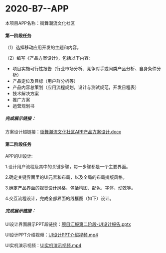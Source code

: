 # 2020-B7--APP

本项目APP名称：街舞潮流文化社区

#### 第一阶段任务

 （1）选择移动应用开发的主题和内容。

 （2）编写《产品方案设计》，包括以下内容:

- 项目实施可行性报告（行业市场分析、竞争对手或同类产品分析、自身条件分析）
- 产品定位及目标（用户群分析等） 
- 产品内容总策划（应用流程规划，设计与测试规范，开发日程表）
- 技术解决方案 
- 推广方案 
- 运营规划书

##### 完成展示链接：

方案设计超链接：[街舞潮流文化社区APP产品方案设计.docx](街舞潮流文化社区APP产品方案设计.docx)

#### **第二阶段任务**

APP的UI设计:

1.设计用户流程及其中的关键步骤，每一步骤都是一个主要界面。

2.确定关键界面里的UI元素和布局，以及全局的布局排版风格。

3.确定产品界面的视觉设计风格，包括构图、配色、字体、动效等。

4.交互流程设计，完成全部界面的线框图（如下）设计。

##### 完成展示链接：

UI设计界面展示PPT超链接：[项目汇报第二阶段-UI设计报告.pptx](项目汇报第二阶段-UI设计报告.pptx)

UI设计PPT介绍视频：[UI设计PPT介绍视频.mp4](UI设计PPT介绍视频.mp4)

UI实机演示视频：[UI实机演示视频.mp4](UI实机演示视频.mp4)


